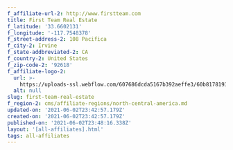 ```yaml
---
f_affiliate-url-2: http://www.firstteam.com
title: First Team Real Estate
f_latitude: '33.6602131'
f_longitude: '-117.7548378'
f_street-address-2: 108 Pacifica­
f_city-2: Irvine­
f_state-addbreviated-2: CA­
f_country-2: United States
f_zip-code-2: '92618'
f_affiliate-logo-2:
  url: >-
    https://uploads-ssl.webflow.com/607686dcda5167b392aeffe3/60b817819309a154eaf045a4_6081e56a4a52ae7c37ea8f77_60785a537de0dc2e4b409b58_content_FT-CIRE_CLR.png
  alt: null
slug: first-team-real-estate
f_region-2: cms/affiliate-regions/north-central-america.md
updated-on: '2021-06-02T23:42:57.179Z'
created-on: '2021-06-02T23:42:57.179Z'
published-on: '2021-06-02T23:48:16.338Z'
layout: '[all-affiliates].html'
tags: all-affiliates
---
```



